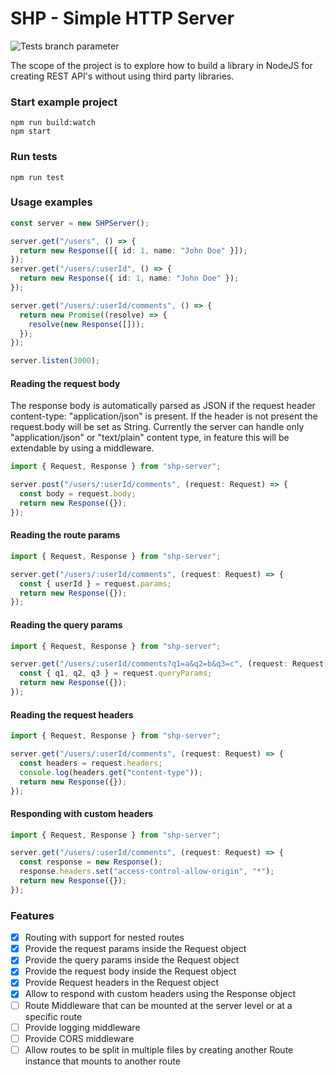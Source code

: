 # SHP - Simple HTTP Server

![Tests branch parameter](https://github.com/eye1994/shp-server/actions/workflows/node.js.yml/badge.svg?branch=main)

The scope of the project is to explore how to build a library in NodeJS for creating REST API's without using third party libraries.

### Start example project

```
npm run build:watch
npm start
```

### Run tests

```
npm run test
```

### Usage examples

```typescript
const server = new SHPServer();

server.get("/users", () => {
  return new Response([{ id: 1, name: "John Doe" }]);
});
server.get("/users/:userId", () => {
  return new Response({ id: 1, name: "John Doe" });
});

server.get("/users/:userId/comments", () => {
  return new Promise((resolve) => {
    resolve(new Response([]));
  });
});

server.listen(3000);
```

#### Reading the request body

The response body is automatically parsed as JSON if the request header content-type: "application/json" is present. If the header is not present the request.body will be set as String. Currently the server can handle only "application/json" or "text/plain" content type, in feature this will be extendable by using a middleware.

```typescript
import { Request, Response } from "shp-server";

server.post("/users/:userId/comments", (request: Request) => {
  const body = request.body;
  return new Response({});
});
```

#### Reading the route params

```typescript
import { Request, Response } from "shp-server";

server.get("/users/:userId/comments", (request: Request) => {
  const { userId } = request.params;
  return new Response({});
});
```

#### Reading the query params

```typescript
import { Request, Response } from "shp-server";

server.get("/users/:userId/comments?q1=a&q2=b&q3=c", (request: Request) => {
  const { q1, q2, q3 } = request.queryParams;
  return new Response({});
});
```

#### Reading the request headers

```typescript
import { Request, Response } from "shp-server";

server.get("/users/:userId/comments", (request: Request) => {
  const headers = request.headers;
  console.log(headers.get("content-type"));
  return new Response({});
});
```

#### Responding with custom headers

```typescript
import { Request, Response } from "shp-server";

server.get("/users/:userId/comments", (request: Request) => {
  const response = new Response();
  response.headers.set("access-control-allow-origin", "*");
  return new Response({});
});
```

### Features

- [x] Routing with support for nested routes
- [x] Provide the request params inside the Request object
- [x] Provide the query params inside the Request object
- [x] Provide the request body inside the Request object
- [x] Provide Request headers in the Request object
- [x] Allow to respond with custom headers using the Response object
- [ ] Route Middleware that can be mounted at the server level or at a specific route
- [ ] Provide logging middleware
- [ ] Provide CORS middleware
- [ ] Allow routes to be split in multiple files by creating another Route instance that mounts to another route
